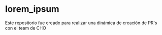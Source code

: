 # lorem_ipsum
Este repositorio fue creado para realizar una dinámica de creación de PR's con el team de CHO
